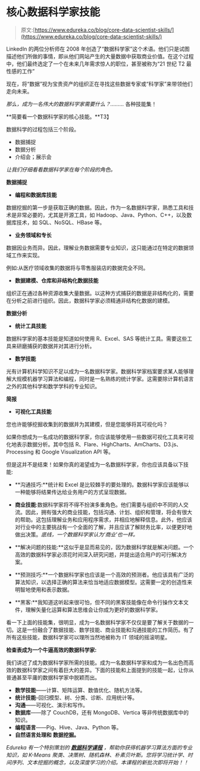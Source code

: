 # 核心数据科学家技能

> 原文:[https://www.edureka.co/blog/core-data-scientist-skills/](https://www.edureka.co/blog/core-data-scientist-skills/)

LinkedIn 的两位分析师在 2008 年创造了“数据科学家”这个术语。他们只是试图描述他们所做的事情，即从他们网站产生的大量数据中获取商业价值。在这个过程中，他们最终选定了一个在未来几年需求惊人的职位，甚至被称为“21 世纪 T2 最性感的工作”

现在，将“数据”视为宝贵资产的组织正在寻找这些数据专家或“科学家”来带领他们走向未来。

*那么，成为一名伟大的数据科学家需要什么？………* 各种技能集！

**简要看一个数据科学家的核心技能。**T3】

数据科学的过程包括三个阶段。

*   数据捕捉
*   数据分析
*   介绍会；展示会

*让我们仔细看看数据科学家在每个阶段的角色。*

**数据捕捉**

*   **编程和数据库技能**

数据挖掘的第一步是获取正确的数据。因此，作为一名数据科学家，熟悉工具和技术是非常必要的，尤其是开源工具，如 Hadoop、Java、Python、C++，以及数据库技术，如 SQL、NoSQL、HBase 等。

*   **业务领域和专长**

数据因业务而异。因此，理解业务数据需要专业知识，这只能通过在特定的数据领域工作来实现。

例如:从医疗领域收集的数据将与零售服装店的数据完全不同。

*   **数据建模、仓库和非结构化数据技能**

组织正在通过各种资源收集大量数据。以这种方式捕获的数据是非结构化的，需要在分析之前进行组织。因此，数据科学家必须精通非结构化数据的建模。

**数据分析**

*   **统计工具技能**

数据科学家的基本技能是知道如何使用 R、Excel、SAS 等统计工具。需要这些工具来研磨捕获的数据并对其进行分析。

*   **数学技能**

光有计算机科学知识不足以成为一名数据科学家。数据科学家档案要求某人能够理解大规模机器学习算法和编程，同时是一名熟练的统计学家。这需要除计算机语言之外的其他科学和数学学科的专业知识。

**简报**

*   **可视化工具技能**

您也许能够挖掘收集到的数据并为其建模，但是您能够将其可视化吗？

如果你想成为一名成功的数据科学家，你应该能够使用一些数据可视化工具来可视化地表示数据分析。其中包括 R、Flare、HighCharts、AmCharts、D3.js、Processing 和 Google Visualization API 等。

但是这并不是结束！如果你真的渴望成为一名数据科学家，你也应该具备以下技能:

*   **沟通技巧:**统计和 Excel 是比较棘手的要处理的。数据科学家应该能够以一种能够将结果传达给业务用户的方式呈现数据。

*   **商业技能**:数据科学家将不得不扮演多重角色。他们需要与组织中不同的人交流。因此，拥有强大的商业技能，包括沟通、计划、组织和管理，将会有很大的帮助。这包括理解业务和应用程序需求，并相应地解释信息。此外，他应该对行业中的主要挑战有一个全面的了解，并且应该了解财务比率，以便更好地做出决策。*底线，一个数据科学家认为‘商业’也一样。*

*   **解决问题的技能:**这似乎是显而易见的，因为数据科学就是解决问题。一个高效的数据科学家必须花时间深入研究问题，并提出适合用户的可行解决方案。

*   **预测技巧:**一个数据科学家也应该是一个高效的预测者。他应该具有广泛的算法知识，以选择正确的算法来恰当地适应数据模型。这需要一定的创造性来明智地使用和表示数据。

*   **黑客:**我知道这听起来很可怕，但不同的黑客技能像在命令行操作文本文件，理解矢量化运算和算法思维会让你成为更好的数据科学家。

看一下上面的技能集，很明显，成为一名数据科学家不仅仅是要了解关于数据的一切。这是一份融合了数据技能、数学技能、商业技能和沟通技能的工作简历。有了所有这些技能，数据科学家可以理所当然地被称为 IT 领域的摇滚明星。

**检查表成为一个牛逼高效的数据科学家:**

我们讲述了成为数据科学家所需的技能。成为一名数据科学家和成为一名出色而高效的数据科学家之间有着巨大的差异。下面的技能和上面提到的技能一起，让你从普通甚至平庸的数据科学家中脱颖而出。

*   **数学技能**——计算、矩阵运算、数值优化、随机方法等。
*   **统计技能**–回归模型、树、分类、诊断、应用统计等。
*   **沟通**——可视化、演示和写作。
*   **数据库**——除了 CouchDB，还有 MongoDB、Vertica 等非传统数据库中的知识。
*   **编程语言**——Pig、Hive、Java、Python 等。
*   **自然语言处理和** **数据挖掘。**

*Edureka 有一个特别策划的 **[数据科学课程](https://www.edureka.co/data-science)** ，帮助你获得机器学习算法方面的专业知识，如 K-Means 聚类、决策树、随机森林、朴素贝叶斯。您将学习统计学、时间序列、文本挖掘的概念，以及深度学习的介绍。本课程的新批次即将开始！！*